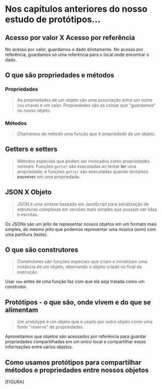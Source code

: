 # Nos capítulos anteriores do nosso estudo de protótipos...

## Acesso por valor X Acesso por referência
No acesso por valor, guardamos o dado diretamente. No acesso por referência, guardamos só uma referência para o local onde encontrar o dado.

## O que são propriedades e métodos
### Propriedades
> As propriedades de um objeto são uma associação entre um nome (ou chave) e um valor.
Propriedades são as coisas que "guardamos" no nosso objeto.

### Métodos
> Chamamos de método uma função que é propriedade de um objeto.

## Getters e setters
> Métodos especiais que podem ser invocados como propriedades normais. Funções `getter` são executadas ao tentar **ler** uma propriedade, e funções `getter` são executadas quando tentamos **escrever** em uma propriedade.

## JSON X Objeto
> JSON é uma sintaxe baseada em JavaScript para serialização de estruturas complexas em versões mais simples que possam ser lidas e escritas.

Os JSONs são um jeito de representar nossos objetos em um formato mais simples, do mesmo jeito que podemos representar uma música (som) com uma partitura (texto).

## O que são construtores
> Construtores são funções especiais que criam e inicializam uma instância de um objeto, retornando o objeto criado no final da execução.

Usar `new` antes de uma função faz com que ela seja tratada como um construtor.

## Protótipos - o que são, onde vivem e do que se alimentam
> Um prototype é um objeto que é usado por outro objeto como uma fonte "reserva" de propriedades.

Aproveitamos que objetos são acessados por referência para guardar propriedades compartilhadas em um único local e compartilhar essas informações entre vários objetos.

## Como usamos protótipos para compartilhar métodos e propriedades entre nossos objetos
[FIGURA]